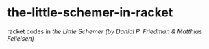# the-little-schemer-in-racket
racket codes in *the Little Schemer (by Danial P. Friedman & Matthias Felleisen)*
